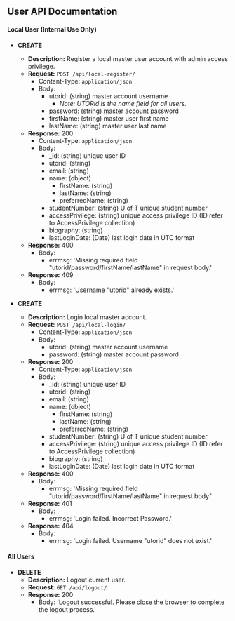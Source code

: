 User API Documentation
------------

#### Local User (Internal Use Only)

+ **CREATE**
    + **Description:** Register a local master user account with admin access privilege.
    + **Request:** ```POST /api/local-register/```
        + Content-Type: ```application/json```
        + Body:
            + utorid: (string) master account username 
                + _Note: UTORid is the name field for all users._
            + password: (string) master account password
            + firstName: (string) master user first name
            + lastName: (string) master user last name
    + **Response:** 200
        + Content-Type: ```application/json```
        + Body:
            + _id: (string) unique user ID
            + utorid: (string)
            + email: (string)
            + name: (object)
                + firstName: (string)
                + lastName: (string)
                + preferredName: (string)
            + studentNumber: (string) U of T unique student number
            + accessPrivilege: (string) unique access privilege ID (ID refer to AccessPrivilege collection)
            + biography: (string)
            + lastLoginDate: (Date) last login date in UTC format
    + **Response:** 400
        + Body:
            + errmsg: 'Missing required field "utorid/password/firstName/lastName" in request body.'
    + **Response:** 409
        + Body:
            + errmsg: 'Username "utorid" already exists.'

+ **CREATE**
    + **Description:** Login local master account.
    + **Request:** ```POST /api/local-login/```
        + Content-Type: ```application/json```
        + Body:
            + utorid: (string) master account username
            + password: (string) master account password
    + **Response:** 200
        + Content-Type: ```application/json```
        + Body:
            + _id: (string) unique user ID
            + utorid: (string)
            + email: (string)
            + name: (object)
                + firstName: (string)
                + lastName: (string)
                + preferredName: (string)
            + studentNumber: (string) U of T unique student number
            + accessPrivilege: (string) unique access privilege ID (ID refer to AccessPrivilege collection)
            + biography: (string)
            + lastLoginDate: (Date) last login date in UTC format
    + **Response:** 400
        + Body:
            + errmsg: 'Missing required field "utorid/password/firstName/lastName" in request body.'
    + **Response:** 401
        + Body:
            + errmsg: 'Login failed. Incorrect Password.'
    + **Response:** 404
        + Body:
            + errmsg: 'Login failed. Username "utorid" does not exist.'


#### All Users

+ **DELETE**
    + **Description:** Logout current user.
    + **Request:** ```GET /api/logout/```
    + **Response:** 200
        + Body: 'Logout successful. Please close the browser to complete the logout process.'
        
